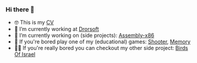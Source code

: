 ### Hi there 👋
- 🤓 This is my <a href="https://chenpeleg.github.io/cv" target="_blank">CV</a>
- 👷 I’m currently working at <a href="https://https://drorsoft.com/" target="_blank">Drorsoft</a>
- 🔭 I’m currently working on (side projects): <a href="[https://https://drorsoft.com/](https://github.com/ChenPeleg/Assembly-x86)" target="_blank">Assembly-x86</a>  
- 🥱 If you're bored play one of my (educational) games: <a href="https://chenpeleg.github.io/Games/Shooter/ShooterMarket.html" target="_blank">Shooter</a>, <a href="https://chenpeleg.github.io/Games/Memory/index.html" target="_blank">Memory</a> 
- 🥱🥱 If you're really bored you can checkout my other side project: [Birds Of Israel](chenpeleg.github.io/Birds-of-Israel/)
 
